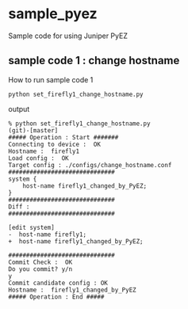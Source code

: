 # sample_pyez
Sample code for using Juniper PyEZ


## sample code 1 : change hostname
How to run sample code 1

```
python set_firefly1_change_hostname.py
```

output

```                                                                                                                                                   (git)-[master]
% python set_firefly1_change_hostname.py                                                                                                                                                 (git)-[master]
##### Operation : Start #######
Connecting to device :  OK
Hostname :  firefly1
Load config :  OK
Target config : ./configs/change_hostname.conf
##############################
system {
    host-name firefly1_changed_by_PyEZ;
}
##############################
Diff :
##############################

[edit system]
-  host-name firefly1;
+  host-name firefly1_changed_by_PyEZ;

##############################
Commit Check :  OK
Do you commit? y/n
y
Commit candidate config : OK
Hostname :  firefly1_changed_by_PyEZ
##### Operation : End #####
```